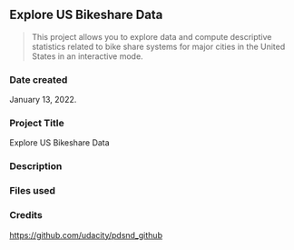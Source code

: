 ## **Explore US Bikeshare Data**
>This project allows you to explore data and compute descriptive statistics related to bike share systems for major cities in the United States in an interactive mode.

### Date created
January 13, 2022.

### Project Title
Explore US Bikeshare Data

### Description


### Files used


### Credits
https://github.com/udacity/pdsnd_github
